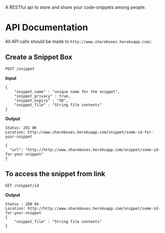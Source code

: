 A RESTful api to store and share your code-snippets among people.


# API Documentation

All API calls should be made to `http://www.shareboxes.herokuapp.com/`.

## Create a Snippet Box

`POST /snippet`

**Input**

```
{
    "snippet_name" : "unique name for the snippet",
    "snippet_privacy" : true, 
    "snippet_expiry" : "5D",  
    "snippet_file" : "String file contents"
}
```

**Output**

```
Status: 201 OK
Location: http://www.shareboxes.herokuapp.com/snippet/some-id-for-your-snippet

{
  "url": "http://http://www.shareboxes.herokuapp.com/snippet/some-id-for-your-snippet"
}
```

## To access the snippet from link

`GET /snippet/id`

**Output**
```
Status : 200 Ok
Location: http://http://www.shareboxes.herokuapp.com/snippet/some-id-for-your-snippet
{
    "snippet_file" : "String file contents"
}
